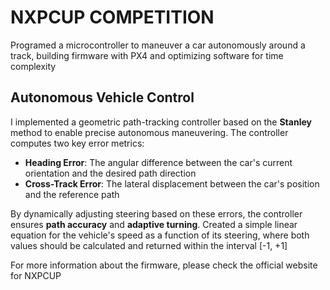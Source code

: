 # NXPCUP COMPETITION

Programed a microcontroller to maneuver a car autonomously around a track, building firmware with PX4 and optimizing software for time complexity

## Autonomous Vehicle Control

I implemented a geometric path-tracking controller based on the **Stanley** method to enable precise autonomous maneuvering. The controller computes two key error metrics:

- **Heading Error**: The angular difference between the car's current orientation and the desired path direction
- **Cross-Track Error**: The lateral displacement between the car's position and the reference path

By dynamically adjusting steering based on these errors, the controller ensures **path accuracy** and **adaptive turning**. Created a simple linear equation for the vehicle's speed as a function of its steering, where both values should be calculated and returned within the interval [-1, +1]


For more information about the firmware, please check the official website for NXPCUP